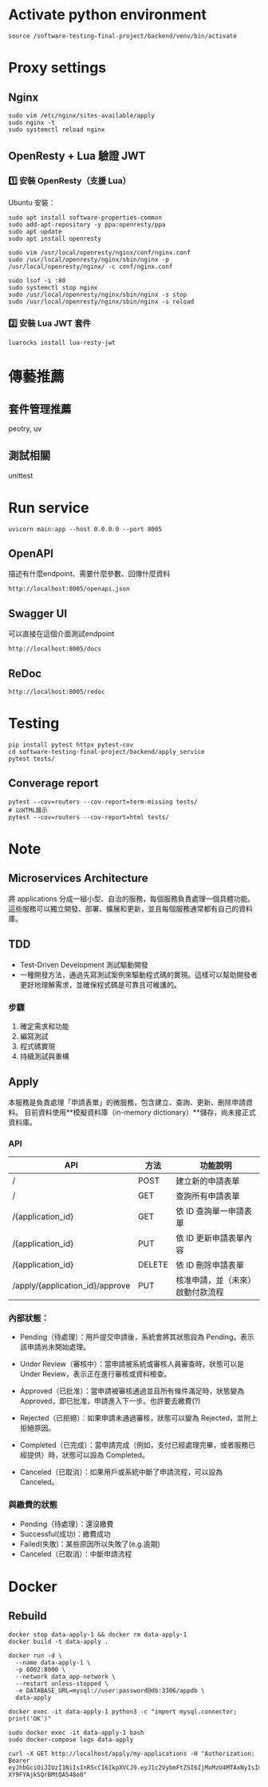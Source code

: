 # Activate python environment
```
source /software-testing-final-project/backend/venv/bin/activate
```
# Proxy settings
## Nginx
```
sudo vim /etc/nginx/sites-available/apply
sudo nginx -t
sudo systemctl reload nginx
```
## OpenResty + Lua 驗證 JWT
### 1️⃣ 安裝 OpenResty（支援 Lua）
Ubuntu 安裝：
```
sudo apt install software-properties-common
sudo add-apt-repository -y ppa:openresty/ppa
sudo apt update
sudo apt install openresty
```
```
sudo vim /usr/local/openresty/nginx/conf/nginx.conf
sudo /usr/local/openresty/nginx/sbin/nginx -p /usr/local/openresty/nginx/ -c conf/nginx.conf

sudo lsof -i :80
sudo systemctl stop nginx
sudo /usr/local/openresty/nginx/sbin/nginx -s stop
sudo /usr/local/openresty/nginx/sbin/nginx -s reload

```
### 2️⃣ 安裝 Lua JWT 套件
```
luarocks install lua-resty-jwt
```

# 傳藝推薦
## 套件管理推薦
peotry, uv
## 測試相關
unittest

# Run service
```
uvicorn main:app --host 0.0.0.0 --port 8005
```

## OpenAPI
描述有什麼endpoint、需要什麼參數、回傳什麼資料
```
http://localhost:8005/openapi.json
```
## Swagger UI
可以直接在這個介面測試endpoint
```
http://localhost:8005/docs
```
## ReDoc
```
http://localhost:8005/redoc
```

# Testing
```
pip install pytest httpx pytest-cov
cd software-testing-final-project/backend/apply_service
pytest tests/
```
## Converage report
```
pytest --cov=routers --cov-report=term-missing tests/
# 以HTML展示
pytest --cov=routers --cov-report=html tests/

```


# Note
## Microservices Architecture
將 applications 分成一組小型、自治的服務，每個服務負責處理一個具體功能。這些服務可以獨立開發、部署、擴展和更新，並且每個服務通常都有自己的資料庫。

## TDD
* Test-Driven Development 測試驅動開發
* 一種開發方法，通過先寫測試案例來驅動程式碼的實現。這樣可以幫助開發者更好地理解需求，並確保程式碼是可靠且可維護的。

### 步驟
1. 確定需求和功能
2. 編寫測試
3. 程式碼實現
4. 持續測試與重構

## Apply
本服務是負責處理「申請表單」的微服務，包含建立、查詢、更新、刪除申請資料。
目前資料使用**模擬資料庫（in-memory dictionary）**儲存，尚未接正式資料庫。
### API
| API                           | 方法   | 功能說明                     |
|-------------------------------|--------|------------------------------|
| /                             | POST   | 建立新的申請表單             |
| /                             | GET    | 查詢所有申請表單             |
| /{application_id}             | GET    | 依 ID 查詢單一申請表單       |
| /{application_id}             | PUT    | 依 ID 更新申請表單內容       |
| /{application_id}             | DELETE | 依 ID 刪除申請表單           |
| /apply/{application_id}/approve | PUT    | 核准申請，並（未來）啟動付款流程 |

### 內部狀態：
* Pending（待處理）：用戶提交申請後，系統會將其狀態設為 Pending，表示該申請尚未開始處理。

* Under Review（審核中）：當申請被系統或審核人員審查時，狀態可以是 Under Review，表示正在進行審核或資料檢查。

* Approved（已批准）：當申請被審核通過並且所有條件滿足時，狀態變為 Approved，即已批准，申請進入下一步。也許要去繳費(?)

* Rejected（已拒絕）：如果申請未通過審核，狀態可以變為 Rejected，並附上拒絕原因。

* Completed（已完成）：當申請完成（例如，支付已經處理完畢，或者服務已經提供）時，狀態可以設為 Completed。

* Canceled（已取消）：如果用戶或系統中斷了申請流程，可以設為 Canceled。

### 與繳費的狀態
* Pending（待處理）：還沒繳費
* Successful(成功)：繳費成功
* Failed(失敗)：某些原因所以失敗了(e.g.逾期)
* Canceled（已取消）：中斷申請流程

# Docker
## Rebuild
```
docker stop data-apply-1 && docker rm data-apply-1
docker build -t data-apply .

docker run -d \
  --name data-apply-1 \
  -p 8002:8000 \
  --network data_app-network \
  --restart unless-stopped \
  -e DATABASE_URL=mysql://user:password@db:3306/appdb \
  data-apply

docker exec -it data-apply-1 python3 -c "import mysql.connector; print('OK')"

sudo docker exec -it data-apply-1 bash
sudo docker-compose logs data-apply

```

```
curl -X GET http://localhost/apply/my-applications -H "Authorization: Bearer eyJhbGciOiJIUzI1NiIsInR5cCI6IkpXVCJ9.eyJ1c2VybmFtZSI6IjMxMzU4MTAxNyIsImVtYWlsIjoieXV4dW4uaWkxM0BueWN1LmVkdS50dyIsInJvbGUiOiJzdHVkZW50IiwiZXhwIjoxNzQ4NDMwMTg5fQ.HDwtyQmfxoQZwBlhbx0hP-XY9FYAjkSQrBMtQA548o0"
```